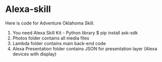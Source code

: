 # Alexa-skill
Here is code for Adventure Oklahoma Skill.

1) You need Alexa Skill Kit - Python library
  $ pip install ask-sdk
2) Photos folder contains all media files
3) Lambda folder contains main back-end code
4) Alexa Presentation folder contains JSON for presentation layer (Alexa devices with display)
